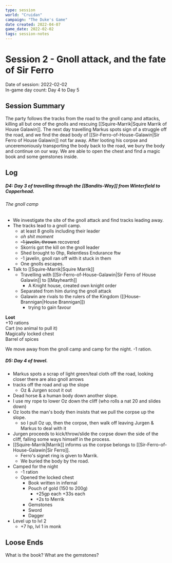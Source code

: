 ```yaml
---
type: session
world: "Cruidan"
campaign: "The Duke's Game"
date created: 2022-04-07
game_date: 2022-02-02
tags: session-notes
---
```

# Session 2 - Gnoll attack, and the fate of Sir Ferro
Date of session: 2022-02-02  
In-game day count: Day 4 to Day 5

## Session Summary
The party follows the tracks from the road to the gnoll camp and attacks, killing all but one of the gnolls and rescuing [[Squire-Marrik|Squire Marrik of House Galawin]]. The next day travelling Markus spots sign of a struggle off the road, and we find the dead body of [[Sir-Ferro-of-House-Galawin|Sir Ferro of House Galawin]] not far away. After looting his corpse and unceremoniously transporting the body back to the road, we bury the body and continue on our way. We are able to open the chest and find a magic book and some gemstones inside.

## Log
##### D4: Day 3 of travelling through the [[Bandits-Way]] from Winterfield to Copperhead.

###### The gnoll camp
- We investigate the site of the gnoll attack and find tracks leading away.
- The tracks lead to a gnoll camp.
	- at least 8 gnolls including their leader
	- *oh shit moment*
	- ~~-1 javelin, thrown~~ recovered
	- Skorris got the kill on the gnoll leader
	- Shed brought to 0hp, Relentless Endurance ftw
	- -1 javelin, gnoll ran off with it stuck in them
	- One gnolls escapes.
- Talk to [[Squire-Marrik|Squire Marrik]]
	- Travelling with [[Sir-Ferro-of-House-Galawin|Sir Ferro of House Galawin]] to [[Mayhearth]]
		- A Knight house, created own knight order
	- Separated from him during the gnoll attack
	- Galawin are rivals to the rulers of the Kingdom ([[House-Brannigan|House Brannigan]])
		- trying to gain favour

**Loot**  
+10 rations  
Cart (no animal to pull it)  
Magically locked chest  
Barrel of spices  

We move away from the gnoll camp and camp for the night. -1 ration.

##### D5: Day 4 of travel.
- Markus spots a scrap of light green/teal cloth off the road, looking closer there are also gnoll arrows
- tracks off the road and up the slope
	- Oz & Jurgen scout it out
- Dead horse & a human body down another slope.
- I use my rope to lower Oz down the cliff (who rolls a nat 20 and slides down)
- Oz loots the man's body then insists that we pull the corpse up the slope.
	- so I pull Oz up, then the corpse, then walk off leaving Jurgen & Markus to deal with it
- Jurgen proceeds to kick/throw/slide the corpse down the side of the cliff, falling some ways himself in the process.
- [[Squire-Marrik|Marrik]] informs us the corpse belongs to [[Sir-Ferro-of-House-Galawin|Sir Ferro]].
	- Ferro's signet ring is given to Marrik.
	- We buried the body by the road.
- Camped for the night
	- -1 ration
	- Opened the locked chest
		- Book written in infernal
		- Pouch of gold (150 to 200g)
			- +25gp each +33s each
			- +2s to Merrik
		- Gemstones
		- Sword
		- Dagger
- Level up to lvl 2
	- +7 hp, lvl 1 in monk

## Loose Ends
What is the book?
What are the gemstones?
